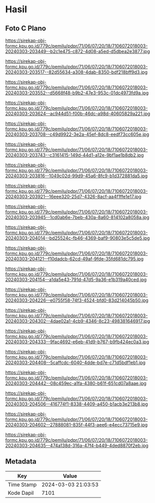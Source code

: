# Hasil

## Foto C Plano

https://sirekap-obj-formc.kpu.go.id/779c/pemilu/pdpr/71/06/07/20/18/7106072018003-20240303-203449--b2c1e475-c872-4d08-a5ed-d5dbea2e3877.jpg

https://sirekap-obj-formc.kpu.go.id/779c/pemilu/pdpr/71/06/07/20/18/7106072018003-20240303-203517--82d55634-a308-4dab-8350-bdf218bff9d3.jpg

https://sirekap-obj-formc.kpu.go.id/779c/pemilu/pdpr/71/06/07/20/18/7106072018003-20240303-203552--d5668f48-b9b2-47e3-953c-01dc4973fd9a.jpg

https://sirekap-obj-formc.kpu.go.id/779c/pemilu/pdpr/71/06/07/20/18/7106072018003-20240303-203624--ac944d51-f00b-46dc-a98d-40605829a221.jpg

https://sirekap-obj-formc.kpu.go.id/779c/pemilu/pdpr/71/06/07/20/18/7106072018003-20240303-203708--c49d9922-3e2a-45ef-8dc8-eedf73cc605e.jpg

https://sirekap-obj-formc.kpu.go.id/779c/pemilu/pdpr/71/06/07/20/18/7106072018003-20240303-203743--c3161415-149d-44d1-a12e-9bf1ae1b8db2.jpg

https://sirekap-obj-formc.kpu.go.id/779c/pemilu/pdpr/71/06/07/20/18/7106072018003-20240303-203816--1049c02d-99d9-45a6-8fc9-b1d372881da5.jpg

https://sirekap-obj-formc.kpu.go.id/779c/pemilu/pdpr/71/06/07/20/18/7106072018003-20240303-203921--16eee320-25d7-4326-8acf-aa4f1ffe1e17.jpg

https://sirekap-obj-formc.kpu.go.id/779c/pemilu/pdpr/71/06/07/20/18/7106072018003-20240303-203945--1cd0ab6e-7beb-430a-8a60-814102a8058a.jpg

https://sirekap-obj-formc.kpu.go.id/779c/pemilu/pdpr/71/06/07/20/18/7106072018003-20240303-204014--bd25524c-fb46-4369-baf9-90803e5c5de5.jpg

https://sirekap-obj-formc.kpu.go.id/779c/pemilu/pdpr/71/06/07/20/18/7106072018003-20240303-204121--f10dadcb-62cd-49af-9fde-35fd681dc795.jpg

https://sirekap-obj-formc.kpu.go.id/779c/pemilu/pdpr/71/06/07/20/18/7106072018003-20240303-204154--a1da5e43-791d-47d5-9a36-e1b319a40ced.jpg

https://sirekap-obj-formc.kpu.go.id/779c/pemilu/pdpr/71/06/07/20/18/7106072018003-20240303-204226--e0755f58-74f3-4524-bfd0-83d214045b50.jpg

https://sirekap-obj-formc.kpu.go.id/779c/pemilu/pdpr/71/06/07/20/18/7106072018003-20240303-204302--4dae02a1-4cb9-4346-8c23-498381646917.jpg

https://sirekap-obj-formc.kpu.go.id/779c/pemilu/pdpr/71/06/07/20/18/7106072018003-20240303-204333--9fac4692-e6eb-41d9-b767-b9fb424ec0a3.jpg

https://sirekap-obj-formc.kpu.go.id/779c/pemilu/pdpr/71/06/07/20/18/7106072018003-20240303-204408--5caffcdc-6040-4dde-bd7e-c71d5bdf1eb1.jpg

https://sirekap-obj-formc.kpu.go.id/779c/pemilu/pdpr/71/06/07/20/18/7106072018003-20240303-204442--08c459ec-a1fa-4380-b61f-651cd07a8aae.jpg

https://sirekap-obj-formc.kpu.go.id/779c/pemilu/pdpr/71/06/07/20/18/7106072018003-20240303-204506--416774f1-8338-4409-a450-b1acb3e213b8.jpg

https://sirekap-obj-formc.kpu.go.id/779c/pemilu/pdpr/71/06/07/20/18/7106072018003-20240303-204602--27888081-835f-44f3-aee6-e4ecc73715e9.jpg

https://sirekap-obj-formc.kpu.go.id/779c/pemilu/pdpr/71/06/07/20/18/7106072018003-20240303-204635--474a138d-316a-47f4-b449-4ded8870f2eb.jpg


## Metadata

| Key        | Value               |
| ---------- | ------------------- |
| Time Stamp | 2024-03-03 21:03:53 |
| Kode Dapil | 7101                |



